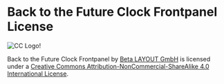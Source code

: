 # Back to the Future Clock Frontpanel License

![CC Logo](https://i.creativecommons.org/l/by-nc-sa/4.0/88x31.png)!

Back to the Future Clock Frontpanel by [Beta LAYOUT GmbH](http://www.beta-layout.com/) is licensed under a [Creative Commons Attribution-NonCommercial-ShareAlike 4.0 International License](http://creativecommons.org/licenses/by-nc-sa/4.0/).
